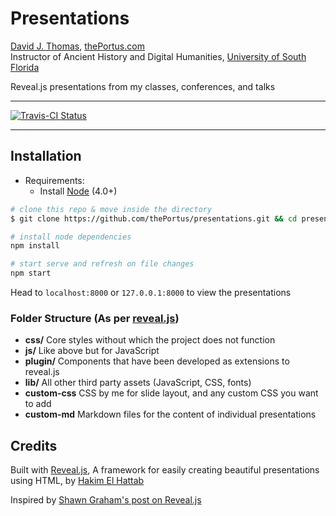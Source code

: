# Presentations

[David J. Thomas](mailto:dave.a.base@gmail.com), [thePortus.com](http://thePortus.com)<br>
Instructor of Ancient History and Digital Humanities, [University of South Florida](https://github.com/usf-portal)

Reveal.js presentations from my classes, conferences, and talks

---

[![Travis-CI Status](https://travis-ci.org/thePortus/presentations.svg?branch=master)](https://travis-ci.org/thePortus/presentations)

---

## Installation

* Requirements:
    - Install [Node](http://nodejs.org/) (4.0+)

```sh
# clone this repo & move inside the directory
$ git clone https://github.com/thePortus/presentations.git && cd presentations

# install node dependencies
npm install

# start serve and refresh on file changes
npm start
 ```

Head to `localhost:8000` or `127.0.0.1:8000` to view the presentations


### Folder Structure (As per [reveal.js](https://github.com/hakimel/reveal.js))
- **css/** Core styles without which the project does not function
- **js/** Like above but for JavaScript
- **plugin/** Components that have been developed as extensions to reveal.js
- **lib/** All other third party assets (JavaScript, CSS, fonts)
- **custom-css** CSS by me for slide layout, and any custom CSS you want to add
- **custom-md** Markdown files for the content of individual presentations

## Credits
Built with [Reveal.js](http://revealjs.com/), A framework for easily creating beautiful presentations using HTML, by [Hakim El Hattab](http://hakim.se)

Inspired by [Shawn Graham's post on Reveal.js](https://electricarchaeology.ca/2016/05/31/a-quick-note-on-using-reveal-js/)
